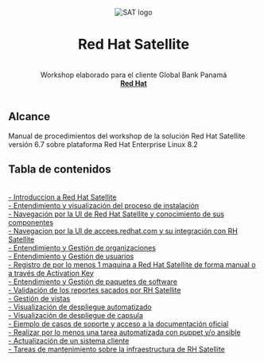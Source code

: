 <p align="center"><img src="https://github.com/workshopopennova/tecnologiasredhat/blob/master/images/sat_logo.png?raw=true" alt="SAT logo">
</p>
<h1 align="center">Red Hat Satellite</h1>
<p align="center">
<br>Workshop elaborado para el cliente Global Bank Panamá
  <br><a href="https://www.redhat.com"><strong>Red Hat</strong></a>
  <br>
  <br>
</p>


<h2>Alcance</h2>

Manual de procedimientos del workshop de la solución Red Hat Satellite versión 6.7 sobre plataforma Red Hat Enterprise Linux 8.2

<h2>Tabla de contenidos</h2>
<br><a href="sat01">- Introduccion a Red Hat Satellite
<br><a href="sat02">- Entendimiento y visualización del proceso de instalación</a>
<br><a href="sat03">- Navegación por la UI de Red Hat Satellite y conocimiento de sus componentes</a>
<br><a href="sat04">- Navegacion por la UI de accees.redhat.com y su integración con RH Satellite</a>
<br><a href="sat05">- Entendimiento y Gestión de organizaciones</a>
<br><a href="sat06">- Entendimiento y Gestión de usuarios</a>
<br><a href="sat07">- Registro de por lo menos 1 maquina a Red Hat Satellite de forma manual o a través de Activation Key</a>
<br><a href="sat08">- Entendimiento y Gestión de paquetes de software</a>
<br><a href="sat09">- Validación de los reportes sacados por RH Satellite</a>
<br><a href="sat10">- Gestión de vistas</a>
<br><a href="sat11">- Visualización de despliegue automatizado</a>
<br><a href="sat12">- Visualización de despliegue de capsula</a>
<br><a href="sat14">- Ejemplo de casos de soporte y acceso a la documentación oficial</a>
<br><a href="sat15">- Realizar por lo menos una tarea automatizada con puppet y/o ansible</a>
<br><a href="sat16">- Actualización de un sistema cliente</a>
<br><a href="sat13">- Tareas de mantenimiento sobre la infraestructura de RH Satellite</a>
